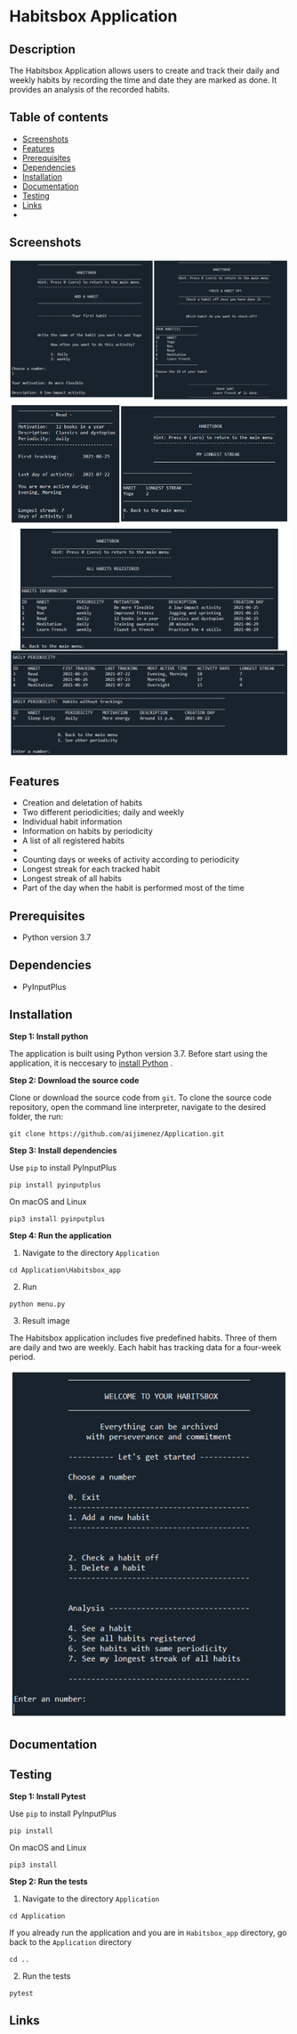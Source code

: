 # Habitsbox Application

## Description

The Habitsbox Application allows users to create and track their daily and weekly habits by recording the time and date they are marked as done. It provides an analysis of the recorded habits.

## Table of contents
* [Screenshots](#Screenshots)
* [Features](#Features)
* [Prerequisites](#Prerequisites)
* [Dependencies](#Dependencies)
* [Installation](#Installation)
* [Documentation](#Documentation)
* [Testing](#Testing)
* [Links](#Links)
* [](#)

## Screenshots
![Analytics](./images/screenshoot1.png)
![Analytics](./images/screenshoot2.png)
![Analytics](./images/screenshoot3.png)

## Features

* Creation and deletation of habits
* Two different periodicities; daily and weekly
* Individual habit information
* Information on habits by periodicity
* A list of all registered habits
* 
* Counting days or weeks of activity according to periodicity
* Longest streak for each tracked habit
* Longest streak of all habits
* Part of the day when the habit is performed most of the time

## Prerequisites
* Python version 3.7  
## Dependencies  
* PyInputPlus

## Installation

**Step 1: Install python**  

The application is built using Python version 3.7. Before start using the application, it is neccesary to [install Python](https://www.python.org/downloads/) . 

**Step 2: Download the source code**  

Clone or download the source code from ``git``. To clone the source code repository, open the command line interpreter, navigate to the desired folder, the run:
```
git clone https://github.com/aijimenez/Application.git
```

**Step 3: Install dependencies**  

Use ``pip`` to install PyInputPlus
```
pip install pyinputplus
```
On macOS and Linux
```
pip3 install pyinputplus
```

**Step 4: Run the application**  

1. Navigate to the directory ``Application``
```
cd Application\Habitsbox_app
```
2. Run
```
python menu.py
```

3. Result image  

The Habitsbox application includes five predefined habits. Three of them are daily and two are weekly. Each habit has tracking data for a four-week period.


![First image](./images/five_habits.png)

## Documentation

## Testing

**Step 1: Install Pytest**

Use ``pip`` to install PyInputPlus
```
pip install 
```
On macOS and Linux
```
pip3 install 
```
**Step 2: Run the tests**   

1. Navigate to the directory ``Application``
```
cd Application
```
If you already run the application and you are in ``Habitsbox_app`` directory, go back to the ``Application`` directory

```
cd ..
```
2. Run the tests
```
pytest
```
## Links